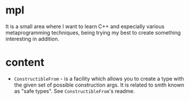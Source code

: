 # mpl
It is a small area where I want to learn C++ and especially various metaprogramming techniques,
being trying my best to create something interesting in addition.

# content
* `ConstructibleFrom` - is a facility which allows you to create a type with the given set of possible construction args.
It is related to smth known as "safe types". See `ConstructibleFrom`'s readme.
